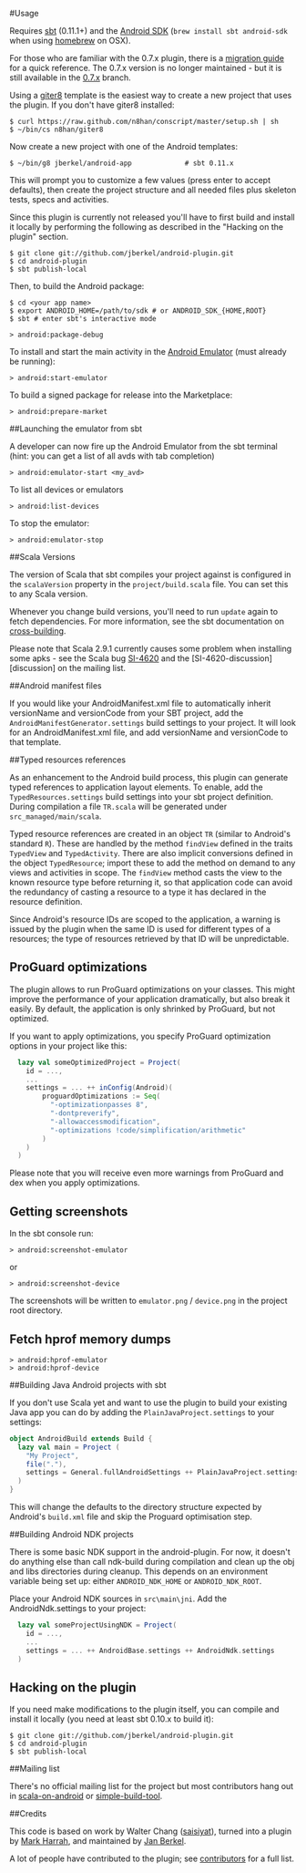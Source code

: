 #Usage

Requires [sbt][] (0.11.1+) and the [Android SDK][]
(`brew install sbt android-sdk` when using [homebrew][] on OSX).

For those who are familiar with the 0.7.x plugin, there is a [migration guide][]
for a quick reference. The 0.7.x version is no longer maintained - but it is
still available in the [0.7.x][] branch.

Using a [giter8][] template is the easiest way to create a new
project that uses the plugin. If you don't have giter8 installed:

    $ curl https://raw.github.com/n8han/conscript/master/setup.sh | sh
    $ ~/bin/cs n8han/giter8

Now create a new project with one of the Android templates:

    $ ~/bin/g8 jberkel/android-app             # sbt 0.11.x

This will prompt you to customize a few values (press enter to accept
defaults), then create the project structure and all needed files plus
skeleton tests, specs and activities.

Since this plugin is currently not released you'll have to first build and
install it locally by performing the following as described in the "Hacking on the plugin" section.

    $ git clone git://github.com/jberkel/android-plugin.git
    $ cd android-plugin
    $ sbt publish-local

Then, to build the Android package:

    $ cd <your app name>
    $ export ANDROID_HOME=/path/to/sdk # or ANDROID_SDK_{HOME,ROOT}
    $ sbt # enter sbt's interactive mode

    > android:package-debug

To install and start the main activity in the [Android Emulator][]
(must already be running):

    > android:start-emulator

To build a signed package for release into the Marketplace:

    > android:prepare-market

##Launching the emulator from sbt

A developer can now fire up the Android Emulator from the sbt terminal
(hint: you can get a list of all avds with tab completion)

    > android:emulator-start <my_avd>

To list all devices or emulators

    > android:list-devices

To stop the emulator:

    > android:emulator-stop

##Scala Versions

The version of Scala that sbt compiles your project against is
configured in the `scalaVersion` property in the
`project/build.scala` file. You can set this to any Scala
version.

Whenever you change build versions, you'll need to run `update` again
to fetch dependencies. For more information, see the sbt documentation
on [cross-building][].

Please note that Scala 2.9.1 currently causes some problem when installing some
apks - see the Scala bug [SI-4620][] and the [SI-4620-discussion][discussion] on
the mailing list.

##Android manifest files

If you would like your AndroidManifest.xml file to automatically inherit
versionName and versionCode from your SBT project, add the
`AndroidManifestGenerator.settings` build settings to your project.
It will look for an AndroidManifest.xml file, and add versionName
and versionCode to that template.

##Typed resources references

As an enhancement to the Android build process, this plugin can
generate typed references to application layout elements. To enable,
add the `TypedResources.settings` build settings into your sbt project
definition. During compilation a file `TR.scala` will be generated
under `src_managed/main/scala`.

Typed resource references are created in an object `TR` (similar to
Android's standard `R`). These are handled by the method `findView`
defined in the traits `TypedView` and `TypedActivity`. There are also
implicit conversions defined in the object `TypedResource`; import
these to add the method on demand to any views and activities in
scope. The `findView` method casts the view to the known resource type
before returning it, so that application code can avoid the redundancy
of casting a resource to a type it has declared in the resource
definition.

Since Android's resource IDs are scoped to the application, a warning
is issued by the plugin when the same ID is used for different types
of a resources; the type of resources retrieved by that ID will be
unpredictable.

## ProGuard optimizations

The plugin allows to run ProGuard optimizations on your classes. This
might improve the performance of your application dramatically, but also
break it easily. By default, the application is only shrinked by ProGuard,
but not optimized.

If you want to apply optimizations, you specify ProGuard
optimization options in your project like this:

```scala
  lazy val someOptimizedProject = Project(
    id = ...,
    ...
    settings = ... ++ inConfig(Android)(
        proguardOptimizations := Seq(
          "-optimizationpasses 8",
          "-dontpreverify",
          "-allowaccessmodification",
          "-optimizations !code/simplification/arithmetic"
        )
    )
  )
```

Please note that you will receive even more warnings from ProGuard
and dex when you apply optimizations.

## Getting screenshots

In the sbt console run:

    > android:screenshot-emulator

or

    > android:screenshot-device

The screenshots will be written to `emulator.png` / `device.png` in the project
root directory.

## Fetch hprof memory dumps

    > android:hprof-emulator
    > android:hprof-device

##Building Java Android projects with sbt

If you don't use Scala yet and want to use the plugin to build your existing
Java app you can do by adding the `PlainJavaProject.settings` to your settings:

```scala
object AndroidBuild extends Build {
  lazy val main = Project (
    "My Project",
    file("."),
    settings = General.fullAndroidSettings ++ PlainJavaProject.settings
  )
}
```

This will change the defaults to the directory structure expected by Android's
`build.xml` file and skip the Proguard optimisation step.

##Building Android NDK projects

There is some basic NDK support in the android-plugin.
For now, it doesn't do anything else than call ndk-build during compilation
and clean up the obj and libs directories during cleanup.
This depends on an environment variable being set up: either `ANDROID_NDK_HOME` or `ANDROID_NDK_ROOT`.

Place your Android NDK sources in `src\main\jni`. Add the AndroidNdk.settings to your project:

```scala
  lazy val someProjectUsingNDK = Project(
    id = ...,
    ...
    settings = ... ++ AndroidBase.settings ++ AndroidNdk.settings
  )
```

## Hacking on the plugin

If you need make modifications to the plugin itself, you can compile
and install it locally (you need at least sbt 0.10.x to build it):

    $ git clone git://github.com/jberkel/android-plugin.git
    $ cd android-plugin
    $ sbt publish-local

##Mailing list

There's no official mailing list for the project but most contributors hang
out in [scala-on-android][] or [simple-build-tool][].

##Credits

This code is based on work by Walter Chang
([saisiyat](http://github.com/weihsiu/saisiyat/)), turned into a plugin by
[Mark Harrah](http://github.com/harrah), and maintained by
[Jan Berkel](https://github.com/jberkel).

A lot of people have contributed to the plugin; see [contributors][] for a full
list.

[sbt]: https://github.com/harrah/xsbt/wiki
[scala-on-android]: http://groups.google.com/group/scala-on-android
[simple-build-tool]: http://groups.google.com/group/simple-build-tool
[0.7.x]: https://github.com/jberkel/android-plugin/tree/0.7.x
[sbt_011]: https://github.com/jberkel/android-plugin/tree/sbt_011
[migration guide]: https://github.com/jberkel/android-plugin/wiki/migration_guide
[contributors]: https://github.com/jberkel/android-plugin/wiki/Contributors
[homebrew]: https://github.com/mxcl/homebrew
[giter8]: https://github.com/n8han/giter8#readme
[Android SDK]: http://developer.android.com/sdk/index.html
[Android emulator]: http://developer.android.com/guide/developing/tools/emulator.html
[cross-building]: https://github.com/harrah/xsbt/wiki/Cross-Build
[SI-4620]: https://issues.scala-lang.org/browse/SI-4620
[SI-4620-discussion]: https://groups.google.com/d/topic/scala-on-android/s33BMJbYK5M/discussion
